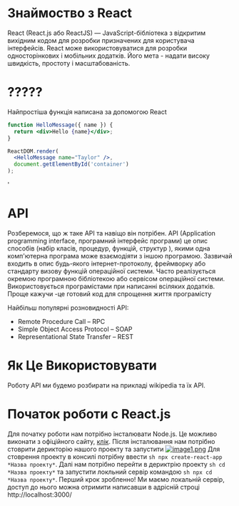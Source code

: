 
# Знаймоство з React #
React (React.js або ReactJS) — JavaScript-бібліотека з відкритим вихідним кодом для розробки призначених для користувача інтерфейсів. React може використовуватися для розробки односторінкових і мобільних додатків. Його мета - надати високу швидкість, простоту і масштабованість.


# ????? #
Найпростіша функція написана за допомогою React

```jsx
function HelloMessage({ name }) {
  return <div>Hello {name}</div>;
}

ReactDOM.render(
  <HelloMessage name="Taylor" />,
  document.getElementById('container')
);
```
'

# API #
Розберемося, що ж таке API та навіщо він потрібен. API (Application programming interface, програмний інтерфейс програми) це опис способів (набір класів, процедур, функцій, структур ), якими одна комп'ютерна програма може взаємодіяти з іншою програмою. Зазвичай входить в опис будь-якого інтернет-протоколу, фреймворку або стандарту визову функцій операційної системи. Часто реалізується окремою програмною бібліотекою або сервісом операційної системи. Використовується програмістами при написанні всіляких додатків. 
Проще кажучи -це готовий код для спрощення життя програмісту

Найбільш популярні розновидності API:
* Remote Procedure Call – RPC
* Simple Object Access Protocol – SOAP
* Representational State Transfer – REST



# Як Це Використовувати #
Роботу API ми будемо розбирати на прикладі wikipedia та їх API.

# Початок роботи с React.js #
Для початку роботи нам потрібно інсталювати Node.js. Це можливо виконати з офіційного сайту, [клік](https://nodejs.org/uk/). Після інсталювання нам потрібно стоврити дерикторію нашого проекту та запустити 
[![image1.png](https://i.postimg.cc/sgHrQNCS/image1.png)](https://postimg.cc/YvFVT89q) 
Для стоврення проекту в консилі потрібну ввести  ```sh npx create-react-app *Назва проекту*```. Далі нам потрібно перейти в дериктрію проекту ```sh cd *Назва проекту*``` та запустити локльний сервір командою  ```sh npx cd *Назва проекту*```. Перший крок зробленно! Ми маємо локальній сервір, доступ до нього можна отримити написавши в адрісній строці 
http://localhost:3000/







